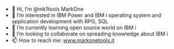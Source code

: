 - 👋 Hi, I’m @mk1tools MarkOne
- 👀 I’m interested in IBM Power and IBM i operating system and application development with RPG, SQL
- 🌱 I’m currently learning open source world on IBM i
- 💞️ I’m looking to collaborate on spreading knowledge about IBM i
- 📫 How to reach me: www.markonetools.it

<!---
mk1tools/mk1tools is a ✨ special ✨ repository because its `README.md` (this file) appears on your GitHub profile.
You can click the Preview link to take a look at your changes.
--->

